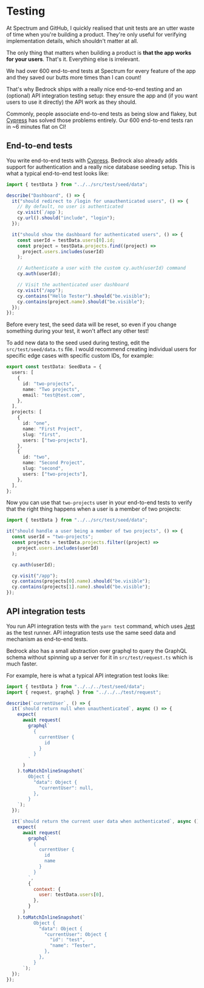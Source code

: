 # Testing

At Spectrum and GitHub, I quickly realised that unit tests are an utter waste of time when you're building a product. They're only useful for verifying implementation details, which shouldn't matter at all.

The only thing that matters when building a product is **that the app works for your users**. That's it. Everything else is irrelevant.

We had over 600 end-to-end tests at Spectrum for every feature of the app and they saved our butts more times than I can count!

That's why Bedrock ships with a really nice end-to-end testing and an (optional) API integration testing setup: they ensure the app and (if you want users to use it directly) the API work as they should.

Commonly, people associate end-to-end tests as being slow and flakey, but [Cypress](https://cypress.io) has solved those problems entirely. Our 600 end-to-end tests ran in ~6 minutes flat on CI!

## End-to-end tests

You write end-to-end tests with [Cypress](https://cypress.io). Bedrock also already adds support for authentication and a really nice database seeding setup. This is what a typical end-to-end test looks like:

```ts
import { testData } from "../../src/test/seed/data";

describe("Dashboard", () => {
  it("should redirect to /login for unauthenticated users", () => {
    // By default, no user is authenticated
    cy.visit(`/app`);
    cy.url().should("include", "login");
  });

  it("should show the dashboard for authenticated users", () => {
    const userId = testData.users[0].id;
    const project = testData.projects.find((project) =>
      project.users.includes(userId)
    );

    // Authenticate a user with the custom cy.auth(userId) command
    cy.auth(userId);

    // Visit the authenticated user dashboard
    cy.visit("/app");
    cy.contains("Hello Tester").should("be.visible");
    cy.contains(project.name).should("be.visible");
  });
});
```

Before every test, the seed data will be reset, so even if you change something during your test, it won't affect any other test!

To add new data to the seed used during testing, edit the `src/test/seed/data.ts` file. I would recommend creating individual users for specific edge cases with specific custom IDs, for example:

```ts
export const testData: SeedData = {
  users: [
    {
      id: "two-projects",
      name: "Two projects",
      email: "test@test.com",
    },
  ],
  projects: [
    {
      id: "one",
      name: "First Project",
      slug: "first",
      users: ["two-projects"],
    },
    {
      id: "two",
      name: "Second Project",
      slug: "second",
      users: ["two-projects"],
    },
  ],
};
```

Now you can use that `two-projects` user in your end-to-end tests to verify that the right thing happens when a user is a member of two projects:

```ts
import { testData } from "../../src/test/seed/data";

it("should handle a user being a member of two projects", () => {
  const userId = "two-projects";
  const projects = testData.projects.filter((project) =>
    project.users.includes(userId)
  );

  cy.auth(userId);

  cy.visit("/app");
  cy.contains(projects[0].name).should("be.visible");
  cy.contains(projects[1].name).should("be.visible");
});
```

## API integration tests

You run API integration tests with the `yarn test` command, which uses [Jest](https://jestjs.io) as the test runner. API integration tests use the same seed data and mechanism as end-to-end tests.

Bedrock also has a small abstraction over graphql to query the GraphQL schema without spinning up a server for it in `src/test/request.ts` which is much faster.

For example, here is what a typical API integration test looks like:

```js
import { testData } from "../../../test/seed/data";
import { request, graphql } from "../../../test/request";

describe(`currentUser`, () => {
  it(`should return null when unauthenticated`, async () => {
    expect(
      await request(
        graphql`
          {
            currentUser {
              id
            }
          }
        `
      )
    ).toMatchInlineSnapshot(`
        Object {
          "data": Object {
            "currentUser": null,
          },
        }
    `);
  });

  it(`should return the current user data when authenticated`, async () => {
    expect(
      await request(
        graphql`
          {
            currentUser {
              id
              name
            }
          }
        `,
        {
          context: {
            user: testData.users[0],
          },
        }
      )
    ).toMatchInlineSnapshot(`
          Object {
            "data": Object {
              "currentUser": Object {
                "id": "test",
                "name": "Tester",
              },
            },
          }
      `);
  });
});
```
